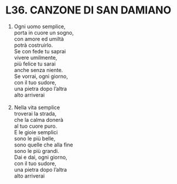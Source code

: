 # L36. CANZONE DI SAN DAMIANO

<ol>
  <li>Ogni uomo semplice,<br>
    porta in cuore un sogno,<br>
    con amore ed umiltà<br>
    potrà costruirlo.<br>
    Se con fede tu saprai<br>
    vivere umilmente,<br>
    più felice tu sarai<br>
    anche senza niente.<br>
    Se vorrai, ogni giorno,<br>
    con il tuo sudore,<br>
    una pietra dopo l’altra<br>
    alto arriverai</li><br>
  <li>Nella vita semplice<br>
    troverai la strada,<br>
    che la calma donerà<br>
    al tuo cuore puro.<br>
    E le gioie semplici<br>
    sono le più belle,<br>
    sono quelle che alla fine<br>
    sono le più grandi.<br>
    Dai e dai, ogni giorno,<br>
    con il tuo sudore,<br>
    una pietra dopo l’altra<br>
    alto arriverai</li>
</ol>
